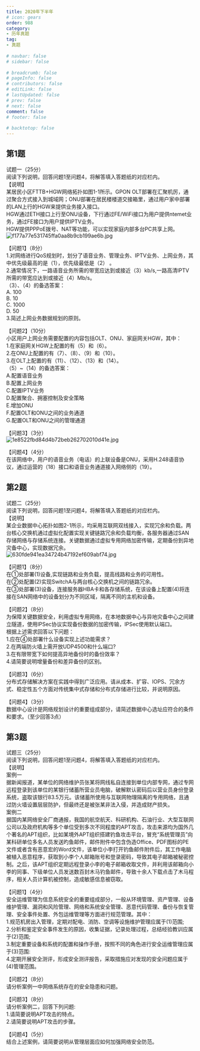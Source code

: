 ```yaml
---  
title: 2020年下半年  
# icon: gears  
order: 988  
category:  
- 历年真题  
tag:  
- 真题  
  
# navbar: false  
# sidebar: false  
  
# breadcrumb: false  
# pageInfo: false  
# contributors: false  
# editLink: false  
# lastUpdated: false  
# prev: false  
# next: false  
comment: false  
# footer: false  
  
# backtotop: false  
---  
```

## 第1题 ##

试题一（25分）  
阅读下列说明，回答问题1至问题4，将解答填入答题纸的对应栏内。  
【说明】  
某居民小区FTTB+HGW网络拓扑如图1-1所示。GPON OLT部署在汇聚机厉，通过聚合方式接入到城域网；ONU部署在居民楼楼道交接箱里，通过用户家中部署的LAN上行的HGW来提供业务接入接口。  
HGW通过ETH接口上行至ONU设备，下行通过FE/WiFi接口为用户提供ntemet业务，通过FE接口为用户提供IPTV业务。  
HGW提供PPPoE拨号、NAT等功能，可以实现家庭内部多台PC共享上网。  
![f177a77e531745ffa0aa8b9cb199ae6b.jpg][]  
  
【问题1】（8分）  
1.对网络进行QoS规划时，划分了语音业务、管理业务、IPTV业务、上网业务，其中优先级最高的是（1），优先级最低是（2） 。  
2.通常情况下，一路语音业务所需的带宽应达到或接近（3）kb/s,一路高清IPTV所需的带宽应达到或接近（4）Mb/s。  
（3）、（4）的备选答案：  
A. 100  
B. 10  
C. 1000  
D. 50  
3.简述上网业务数据规划的原则。  
  
【问题2】（10分）  
小区用户上网业务需要配置的内容包括OLT、ONU、家庭网关HGW，其中：  
1.在家庭网关HGW上配置的有（5）和（6）。  
2.在ONU上配置的有（7）、（8）、（9）和（10）。  
3.在OLT上配置的有（11）、（12）、（13）和（14）。  
（5）~（14）的备选答案：  
A.配置语音业务  
B.配置上网业务  
C.配置IPTV业务  
D.配置聚合、拥塞控制及安全策略  
E.增加ONU  
F.配置OLT和ONU之间的业务通道  
G.配置OLT和ONU之间的管理通道  
  
【问题3】（3分）  
![1e8522fbd84d4b72beb262702010d41e.jpg][]  
  
【问题4】（4分）  
在该网络中，用户的语音业务（电话）的上联设备是ONU，采用H.248语音协议，通过运营的（18）接口和语音业务通道接入网络侧的（19）。  


## 第2题 ##

试题二（25分）  
阅读下列说明，回答问题1至问题4，将解答填入答题纸的对应栏内。  
【说明】  
某企业数据中心拓扑如图2-1所示，均采用互联网双线接入，实现冗余和负载。两台核心交换机通过虚拟化配置实现关键链路冗余和负载均衡，各服务器通过SAN存储网络与存储系统连接。关键数据通过虚拟专用网络加密传输，定期备份到异地灾备中心，实现数据冗余。  
![630fde941ea34724b47192ef609abf74.jpg][]  
  
【问题1】（8分）  
在①处部署(1)设备,实现链路和业务负载，提高线路和业务的可用性。  
在②处配置(2)实现SwitchA与两台核心交换机之间的链路冗余。  
在③处部署(3)设备，连接服务器HBA卡和各存储系统，在该设备上配置(4)将连接在SAN网络中的设备划分为不同区域，隔离不同的主机和设备。  
  
【问题2】（8分）  
为保障关键数据安全，利用虚拟专用网络，在本地数据中心与异地灾备中心之间建立隧道，使用IPSec协议实现备份数据的加密传输，IPSec使用默认端口。  
根据上述需求回答以下问题：  
1.应在④处部署什么设备实现上述功能需求？  
2.在两端防火墙上需开放UDP4500和什么端口?  
3.在有限带宽下如何提高异地备份时的备份效率？  
4.请简要说明增量备份和差异备份的区别。  
  
【问题3】（6分）  
分布式存储解决方案在实践中得到广泛应用。请从成本、扩容、IOPS、冗余方式、稳定性五个方面对传统集中式存储和分布式存储进行比较，并说明原因。  
  
【问题4】（3分）  
数据中心设计是网络规划设计的重要组成部分，请简述数据中心选址应符合的条件和要求。（至少回答3点）  


## 第3题 ##

试题三（25分）  
阅读下列说明，回答问题1至问题4，将解答填入答题纸的对应栏内。  
【说明】  
案例一  
据新闻报道，某单位的网络维护员张某将网线私自连接到单位内部专网，通过专网远程登录到该单位的某银行储蓄所营业员电脑，破解默认密码后以营业员身份登录系统，盗取该银行83.5万元。该储蓄所使用与互联网物理隔离的专用网络，且通过防火墙设置层层防护，但最终还是被张某非法入侵，并造成财产损失。  
案例二  
据国内某网络安全厂商通报，我国的航空航天、科研机构、石油行业、大型互联网公司以及政府机构等多个单位受到多次不同程度的APT攻击，攻击来源均为国外几个著名的APT组织，比如某境外APT组织搭建钓鱼攻击平台，冒充“系统管理员”向某科研单位多名人员发送旳鱼邮件，邮件附件中包含伪造Office、PDF图标的PE文件或者含有恶意宏的Word文件，该单位小李打开钓鱼邮件附件后，其工作电脑被植入恶意程序，获取到小李个人邮箱账号和登录密码，导致其电子邮箱被秘密控制。之后，该APT组织定期远程登录小李的电子邮箱收取文件，并利用该邮箱向小李的同事、下级单位人员发送数百封木马钓鱼邮件，导致十余人下载点击了木马程序，相关人员计算机被控制，造成敏感信息被窃取。  
  
【问题1】（4分）  
安全运维管理为信息系统安全的重要组成部分，一般从环境管理、资产管理、设备维护管理、漏洞和风险管理、网络和系统安全管理、恶意代码管理、备份与恢复管理、安全事件处置、外包运维管理等方面进行规范管理。其中：  
1.规范机房出入管理，定期对配电、消防、空调等设施维护管理应属于(1)范围;  
2.分析和鉴定安全事件发生的原因，收集证据，记录处理过程，总结经验教训应属于(2)范围;  
3.制定重要设备和系统的配置和操作手册，按照不同的角色进行安全运维管理应属于(3)范围:  
4.定期开展安全测评，形成安全测评报告，采取措施应对发现的安全问题应属于(4)管理范围。  
  
【问题2】（8分）  
请分析案例一中网络系统存在的安全隐患和问题。  
  
【问题3】（8分）  
请分析案例二，回答下列问题:  
1.请简要说明APT攻击的特点。  
2.请简要说明APT攻击的步骤。  
  
【问题4】（5分）  
结合上述案例，请简要说明从管理层面应如何加强网络安全防范。  



[f177a77e531745ffa0aa8b9cb199ae6b.jpg]: https://www.xkxxkx.cn/file/exam/software/网络规划设计师/案例/第1题/f177a77e531745ffa0aa8b9cb199ae6b.jpg
[1e8522fbd84d4b72beb262702010d41e.jpg]: https://www.xkxxkx.cn/file/exam/software/网络规划设计师/案例/第1题/1e8522fbd84d4b72beb262702010d41e.jpg
[630fde941ea34724b47192ef609abf74.jpg]: https://www.xkxxkx.cn/file/exam/software/网络规划设计师/案例/第2题/630fde941ea34724b47192ef609abf74.jpg
